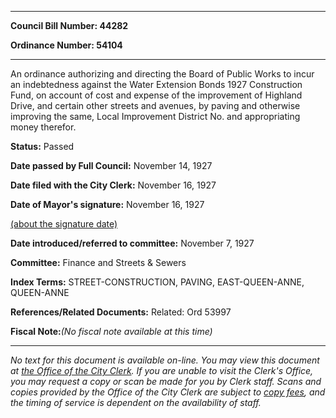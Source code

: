 

********

**Council Bill Number: 44282**
   
**Ordinance Number: 54104**
********

 An ordinance authorizing and directing the Board of Public Works to incur an indebtedness against the Water Extension Bonds 1927 Construction Fund, on account of cost and expense of the improvement of Highland Drive, and certain other streets and avenues, by paving and otherwise improving the same, Local Improvement District No. and appropriating money therefor.

**Status:** Passed
   
**Date passed by Full Council:** November 14, 1927
   
**Date filed with the City Clerk:** November 16, 1927
   
**Date of Mayor's signature:** November 16, 1927
   
[(about the signature date)](/~public/approvaldate.htm)
   
   
   
**Date introduced/referred to committee:** November 7, 1927
   
**Committee:** Finance and Streets & Sewers
   
   
**Index Terms:** STREET-CONSTRUCTION, PAVING, EAST-QUEEN-ANNE, QUEEN-ANNE

**References/Related Documents:** Related: Ord 53997

**Fiscal Note:**_(No fiscal note available at this time)_
********

_No text for this document is available on-line. You may view this document at [the Office of the City Clerk](http://www.seattle.gov/leg/clerk/contactUs.htm). If you are unable to visit the Clerk's Office, you may request a copy or scan be made for you by Clerk staff. Scans and copies provided by the Office of the City Clerk are subject to [copy fees](http://clerk.seattle.gov/~public/clerkfees.htm), and the timing of service is dependent on the availability of staff._


